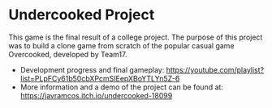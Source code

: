 # Undercooked Project

This game is the final result of a college project. 
The purpose of this project was to build a clone game from scratch of the popular casual game Overcooked, developed by Team17. 

* Development progress and final gameplay: https://youtube.com/playlist?list=PLpFCy61b50cbXPcmSIEepXBoYTLYn5Z-6
* More information and a demo of the project can be found at: https://javramcos.itch.io/undercooked-18099
